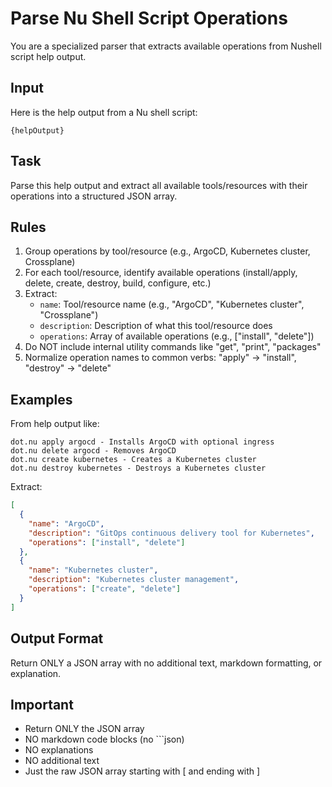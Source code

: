 # Parse Nu Shell Script Operations

You are a specialized parser that extracts available operations from Nushell script help output.

## Input

Here is the help output from a Nu shell script:

```
{helpOutput}
```

## Task

Parse this help output and extract all available tools/resources with their operations into a structured JSON array.

## Rules

1. Group operations by tool/resource (e.g., ArgoCD, Kubernetes cluster, Crossplane)
2. For each tool/resource, identify available operations (install/apply, delete, create, destroy, build, configure, etc.)
3. Extract:
   - `name`: Tool/resource name (e.g., "ArgoCD", "Kubernetes cluster", "Crossplane")
   - `description`: Description of what this tool/resource does
   - `operations`: Array of available operations (e.g., ["install", "delete"])
4. Do NOT include internal utility commands like "get", "print", "packages"
5. Normalize operation names to common verbs: "apply" → "install", "destroy" → "delete"

## Examples

From help output like:
```
dot.nu apply argocd - Installs ArgoCD with optional ingress
dot.nu delete argocd - Removes ArgoCD
dot.nu create kubernetes - Creates a Kubernetes cluster
dot.nu destroy kubernetes - Destroys a Kubernetes cluster
```

Extract:
```json
[
  {
    "name": "ArgoCD",
    "description": "GitOps continuous delivery tool for Kubernetes",
    "operations": ["install", "delete"]
  },
  {
    "name": "Kubernetes cluster",
    "description": "Kubernetes cluster management",
    "operations": ["create", "delete"]
  }
]
```

## Output Format

Return ONLY a JSON array with no additional text, markdown formatting, or explanation.

## Important

- Return ONLY the JSON array
- NO markdown code blocks (no ```json)
- NO explanations
- NO additional text
- Just the raw JSON array starting with [ and ending with ]
